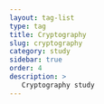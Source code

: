 ```yaml
---
layout: tag-list
type: tag
title: Cryptography
slug: cryptography
category: study
sidebar: true
order: 4
description: >
   Cryptography study
---
```

